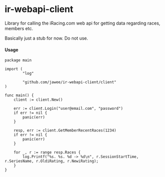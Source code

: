 # ir-webapi-client

Library for calling the iRacing.com web api for getting data regarding races, members etc.

Basically just a stub for now. Do not use.

#### Usage

```golang
package main

import (
        "log"

        "github.com/jawee/ir-webapi-client/client"
)

func main() {
    client := client.New()

    err := client.Login("user@email.com", "password")
    if err != nil {
        panic(err)
    }

    resp, err := client.GetMemberRecentRaces(1234)
    if err != nil {
        panic(err)
    }

    for _, r := range resp.Races {
        log.Printf("%s. %s. %d -> %d\n", r.SessionStartTime, r.SeriesName, r.OldiRating, r.NewiRating);
    }
}
```
